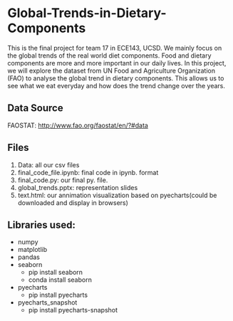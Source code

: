 # Global-Trends-in-Dietary-Components
This is the final project for team 17 in ECE143, UCSD. We mainly focus on the global trends of the real world diet components. Food and dietary components are more and more important in our daily lives. In this project, we will explore the dataset from UN Food and Agriculture Organization (FAO) to analyse the global trend in dietary components. This allows us to see what we eat everyday and how does the trend change over the years.

## Data Source
FAOSTAT: http://www.fao.org/faostat/en/?#data

## Files
1. Data: all our csv files
2. final_code_file.ipynb: final code in ipynb. format
3. final_code.py: our final py. file. 
4. global_trends.pptx: representation slides
5. text.html: our annimation visualization based on pyecharts(could be downloaded and display in browsers)

## Libraries used:
* numpy
* matplotlib
* pandas
* seaborn
  * pip install seaborn
  * conda install seaborn
* pyecharts
  * pip install pyecharts
* pyecharts_snapshot
  * pip install pyecharts-snapshot
